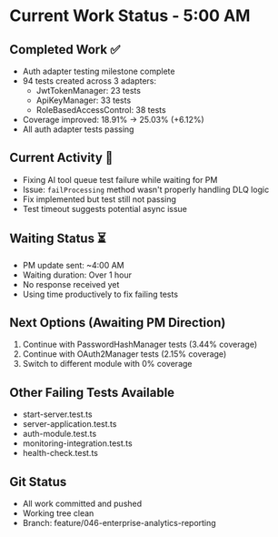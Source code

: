 # Current Work Status - 5:00 AM

## Completed Work ✅
- Auth adapter testing milestone complete
- 94 tests created across 3 adapters:
  - JwtTokenManager: 23 tests
  - ApiKeyManager: 33 tests
  - RoleBasedAccessControl: 38 tests
- Coverage improved: 18.91% → 25.03% (+6.12%)
- All auth adapter tests passing

## Current Activity 🚧
- Fixing AI tool queue test failure while waiting for PM
- Issue: `failProcessing` method wasn't properly handling DLQ logic
- Fix implemented but test still not passing
- Test timeout suggests potential async issue

## Waiting Status ⏳
- PM update sent: ~4:00 AM
- Waiting duration: Over 1 hour
- No response received yet
- Using time productively to fix failing tests

## Next Options (Awaiting PM Direction)
1. Continue with PasswordHashManager tests (3.44% coverage)
2. Continue with OAuth2Manager tests (2.15% coverage)
3. Switch to different module with 0% coverage

## Other Failing Tests Available
- start-server.test.ts
- server-application.test.ts
- auth-module.test.ts
- monitoring-integration.test.ts
- health-check.test.ts

## Git Status
- All work committed and pushed
- Working tree clean
- Branch: feature/046-enterprise-analytics-reporting